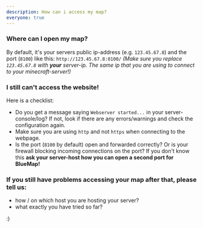 ```yaml
---
description: How can i access my map?
everyone: true
---
```


### Where can I open my map?
By default, it's your servers public ip-address (e.g. `123.45.67.8`) and the port (`8100`) like this: `http://123.45.67.8:8100/`
*(Make sure you replace `123.45.67.8` with **your** server-ip. The same ip that you are using to connect to your minecraft-server!)*
### I still can't access the website!
Here is a checklist:
- Do you get a message saying `Webserver started...` in your server-console/log? If not, look if there are any
  errors/warnings and check the configuration again.
- Make sure you are using `http` and not `https` when connecting to the webpage.
- Is the port (`8100` by default) open and forwarded correctly? Or is your firewall blocking incoming connections 
  on the port? If you don't know this **ask your server-host how you can open a second port for BlueMap!**
### If you still have problems accessing your map after that, please tell us:
- how / on which host you are hosting your server?
- what exactly you have tried so far?

:)
